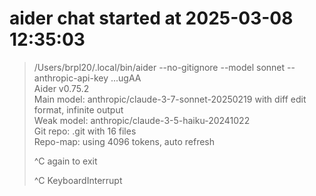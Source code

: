 
# aider chat started at 2025-03-08 12:35:03

> /Users/brpl20/.local/bin/aider --no-gitignore --model sonnet --anthropic-api-key ...ugAA  
> Aider v0.75.2  
> Main model: anthropic/claude-3-7-sonnet-20250219 with diff edit format, infinite output  
> Weak model: anthropic/claude-3-5-haiku-20241022  
> Git repo: .git with 16 files  
> Repo-map: using 4096 tokens, auto refresh  
>  
>  
> ^C again to exit  
>  
>  
> ^C KeyboardInterrupt  
